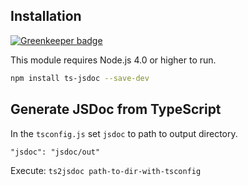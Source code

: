 ## Installation

[![Greenkeeper badge](https://badges.greenkeeper.io/develar/ts2jsdoc.svg)](https://greenkeeper.io/)
   
This module requires Node.js 4.0 or higher to run.

```sh
npm install ts-jsdoc --save-dev
```


## Generate JSDoc from TypeScript

In the `tsconfig.js` set `jsdoc` to path to output directory.

```
"jsdoc": "jsdoc/out"
```

Execute: `ts2jsdoc path-to-dir-with-tsconfig`